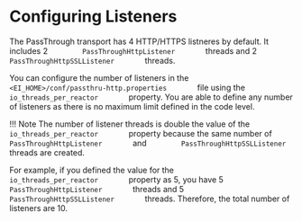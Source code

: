 # Configuring Listeners

The PassThrough transport has 4 HTTP/HTTPS listneres by default. It
includes 2 `         PassThroughHttpListener        ` threads and 2
`         PassThroughHttpSSLListener        ` threads.

You can configure the number of listeners in the
`         <EI_HOME>/conf/passthru-http.properties        ` file using
the `         io_threads_per_reactor        ` property. You are able to
define any number of listeners as there is no maximum limit defined in
the code level.

!!! Note
    The number of listener threads is double the value of the `         io_threads_per_reactor        ` property because the same number of `         PassThroughHttpListener        ` and `         PassThroughHttpSSLListener        ` threads are created.

For example, if you defined the value for the
`         io_threads_per_reactor        ` property as 5, you have 5
`         PassThroughHttpListener        ` threads and 5
`         PassThroughHttpSSLListener        ` threads. Therefore, the
total number of listeners are 10.

